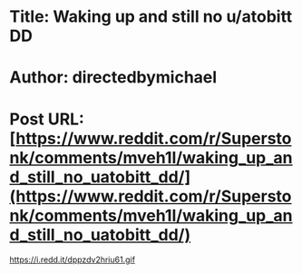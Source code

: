 # Title: Waking up and still no u/atobitt DD
# Author: directedbymichael
# Post URL: [https://www.reddit.com/r/Superstonk/comments/mveh1l/waking_up_and_still_no_uatobitt_dd/](https://www.reddit.com/r/Superstonk/comments/mveh1l/waking_up_and_still_no_uatobitt_dd/)


https://i.redd.it/dppzdv2hriu61.gif